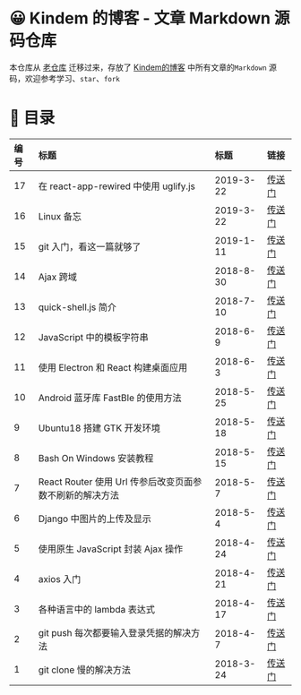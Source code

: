 # 😀 Kindem 的博客 - 文章 Markdown 源码仓库
本仓库从 [老仓库](https://github.com/FlyAndNotDown/blog-markdown) 迁移过来，存放了 [Kindem的博客](http://dev.kindemh.cn/) 中所有文章的`Markdown` 源码，欢迎参考学习、`star`、`fork`

# 🎯 目录
| 编号 | 标题 | 标题 | 链接 |
| :- | :- | :- | :- |
| 17 | 在 react-app-rewired 中使用 uglify.js | 2019-3-22 | [传送门](./post/key/17.md) |
| 16 | Linux 备忘 | 2019-3-22 | [传送门](./post/key/16.md) |
| 15 | git 入门，看这一篇就够了 | 2019-1-11 | [传送门](./post/key/15.md) |
| 14 | Ajax 跨域 | 2018-8-30 | [传送门](./post/key/14.md) |
| 13 | quick-shell.js 简介 | 2018-7-10 | [传送门](./post/key/13.md) |
| 12 | JavaScript 中的模板字符串 | 2018-6-9 | [传送门](./post/key/12.md) |
| 11 | 使用 Electron 和 React 构建桌面应用 | 2018-6-3 | [传送门](./post/key/11.md) |
| 10 | Android 蓝牙库 FastBle 的使用方法 | 2018-5-25 | [传送门](./post/key/10.md) |
| 9 | Ubuntu18 搭建 GTK 开发环境 | 2018-5-18 | [传送门](./post/key/9.md) |
| 8 | Bash On Windows 安装教程 | 2018-5-15 | [传送门](./post/key/8.md) |
| 7 | React Router 使用 Url 传参后改变页面参数不刷新的解决方法 | 2018-5-7 | [传送门](./post/key/7.md) |
| 6 | Django 中图片的上传及显示 | 2018-5-4 | [传送门](./post/key/6.md) |
| 5 | 使用原生 JavaScript 封装 Ajax 操作 | 2018-4-24 | [传送门](./post/key/5.md) |
| 4 | axios 入门 | 2018-4-21 | [传送门](./post/key/4.md) |
| 3 | 各种语言中的 lambda 表达式 | 2018-4-17 | [传送门](./post/key/3.md) |
| 2 | git push 每次都要输入登录凭据的解决方法 | 2018-4-7 | [传送门](./post/key/2.md) |
| 1 | git clone 慢的解决方法 | 2018-3-24 | [传送门](./post/key/1.md) |

